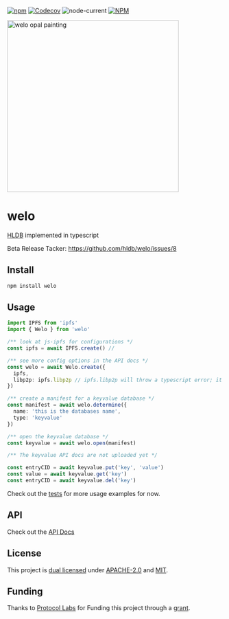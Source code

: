 [![npm](https://img.shields.io/npm/v/welo?style=flat-square)](https://www.npmjs.com/package/welo)
[![Codecov](https://img.shields.io/codecov/c/github/hldb/welo?style=flat-square)](https://app.codecov.io/gh/hldb/welo)
![node-current](https://img.shields.io/node/v/welo?style=flat-square)
[![NPM](https://img.shields.io/npm/l/welo?style=flat-square)](./LICENSE)

<img src="https://user-images.githubusercontent.com/36933094/215352217-b9c5aca3-bfdc-46e4-9b42-504e7992fef8.png" alt="welo opal painting" width="400"/>

# welo


[HLDB](https://github.com/hldb) implemented in typescript

Beta Release Tacker: https://github.com/hldb/welo/issues/8

## Install

```bash
npm install welo
```

## Usage

```typescript
import IPFS from 'ipfs'
import { Welo } from 'welo'

/** look at js-ipfs for configurations */
const ipfs = await IPFS.create() // 

/** see more config options in the API docs */
const welo = await Welo.create({
  ipfs,
  libp2p: ipfs.libp2p // ipfs.libp2p will throw a typescript error; it's a hack for now
})

/** create a manifest for a keyvalue database */
const manifest = await welo.determine({
  name: 'this is the databases name',
  type: 'keyvalue'
})

/** open the keyvalue database */
const keyvalue = await welo.open(manifest)

/** The keyvalue API docs are not uploaded yet */

const entryCID = await keyvalue.put('key', 'value')
const value = await keyvalue.get('key')
const entryCID = await keyvalue.del('key')
```

Check out the [tests](./test) for more usage examples for now.

## API

Check out the [API Docs](./API/index.md)

## License

This project is [dual licensed](./LICENSE) under [APACHE-2.0](./LICENSE-APACHE) and [MIT](./LICENSE-MIT).

## Funding

Thanks to [Protocol Labs](https://protocol.io) for Funding this project through a [grant](https://github.com/tabcat/rough-opal).
